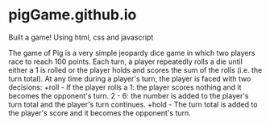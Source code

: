 # pigGame.github.io

Built a game!
Using html, css and javascript


The game of Pig is a very simple jeopardy dice game in which two players race to reach 100 points. Each turn, a player repeatedly rolls a die until either a 1 is rolled or the player holds and scores the sum of the rolls (i.e. the turn total). At any time during a player's turn, the player is faced with two decisions:
+roll - If the player rolls a
1: the player scores nothing and it becomes the opponent's turn.
2 - 6: the number is added to the player's turn total and the player's turn continues.
+hold - The turn total is added to the player's score and it becomes the opponent's turn.
